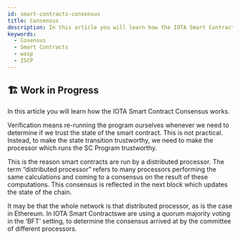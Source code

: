 ```yaml
---
id: smart-contracts-consensus
title: Consensus
description: In this article you will learn how the IOTA Smart Contract Consensus works.
keywords:
  - Cosensus
  - Smart Contracts
  - wasp
  - ISCP
---
```


## 🏗 Work in Progress

In this article you will learn how the IOTA Smart Contract Consensus works.

Verification means re-running the program ourselves whenever we need to determine if we trust the state of the smart contract. This is not practical. Instead, to make the state transition trustworthy, we need to make the processor which runs the SC Program trustworthy.

This is the reason smart contracts are run by a distributed processor. The term “distributed processor” refers to many processors performing the same calculations and coming to a consensus on the result of these computations. This consensus is reflected in the next block which updates the state of the chain.

It may be that the whole network is that distributed processor, as is the case in Ethereum.
In IOTA Smart Contractswe are using a quorum majority voting in the ‘BFT’ setting, to determine the consensus arrived at by the committee of different processors.

